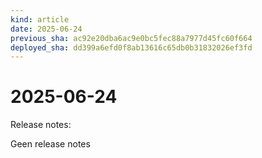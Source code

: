 ```yaml
---
kind: article
date: 2025-06-24
previous_sha: ac92e20dba6ac9e0bc5fec88a7977d45fc60f664
deployed_sha: dd399a6efd0f8ab13616c65db0b31832026ef3fd
---
```


# 2025-06-24

Release notes:

Geen release notes
